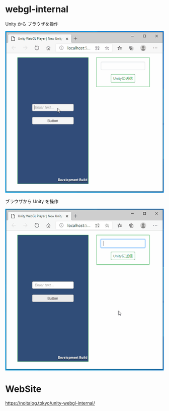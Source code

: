 # webgl-internal

Unity から ブラウザを操作

![](webgl-internal-1.gif)

ブラウザから Unity を操作

![](webgl-internal-2.gif)

# WebSite
https://noitalog.tokyo/unity-webgl-internal/
